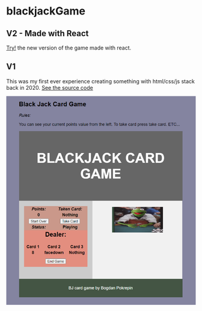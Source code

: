 # blackjackGame

## V2 - Made with React
[Try!](https://bogpok.github.io/blackjackGame/) the new version of the game made with react.


## V1
This was my first ever experience creating something with html/css/js stack back in 2020.
[See the source code](/v1/index.html)

![Old version](/v1/v1.png)